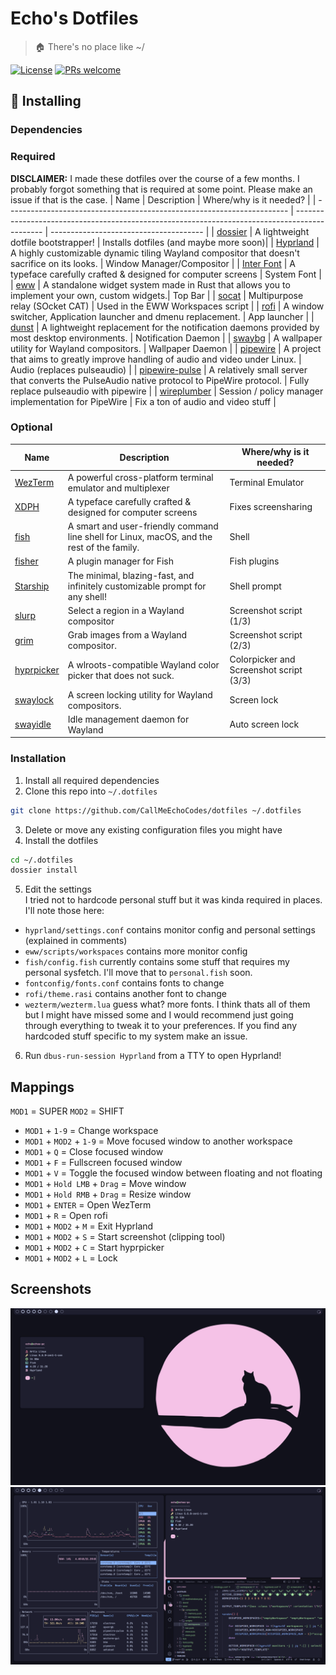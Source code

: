 # Echo's Dotfiles
> 🏠 There's no place like ~/

[![License](https://img.shields.io/github/license/CallMeEchoCodes/dotfiles)](https://github.com/CallMeEchoCodes/dotfiles/blob/master/LICENSE)
[![PRs welcome](https://img.shields.io/badge/PRs-welcome-ff69b4.svg)](https://github.com/CallMeEchoCodes/dotfiles/issues?q=is%3Aissue+is%3Aopen+label%3A%22help+wanted%22)

## 🔧 Installing
### Dependencies
### Required
**DISCLAIMER:** I made these dotfiles over the course of a few months. I probably forgot something that is required at some point. Please make an issue if that is the case.
| Name                                                                   | Description                                                                                   | Where/why is it needed?                |
| ---------------------------------------------------------------------- | --------------------------------------------------------------------------------------------- | -------------------------------------- |
| [dossier](https://github.com/CallMeEchoCodes/dossier)                  | A lightweight dotfile bootstrapper!                                                           | Installs dotfiles (and maybe more soon)|
| [Hyprland](https://github.com/hyprwm/Hyprland)                         | A highly customizable dynamic tiling Wayland compositor that doesn't sacrifice on its looks.  | Window Manager/Compositor              |
| [Inter Font](https://github.com/rsms/inter)                            | A typeface carefully crafted & designed for computer screens                                  | System Font                            |
| [eww](https://github.com/elkowar/eww)                                  | A standalone widget system made in Rust that allows you to implement your own, custom widgets.| Top Bar                                |
| [socat](http://www.dest-unreach.org/socat)                             | Multipurpose relay (SOcket CAT)                                                               | Used in the EWW Workspaces script      |
| [rofi](https://github.com/davatorium/rofi)                             | A window switcher, Application launcher and dmenu replacement.                                | App launcher                           |
| [dunst](https://dunst-project.org)                                     | A lightweight replacement for the notification daemons provided by most desktop environments. | Notification Daemon                    |
| [swaybg](https://github.com/swaywm/swaybg)                             | A wallpaper utility for Wayland compositors.                                                  | Wallpaper Daemon                       |
| [pipewire](https://pipewire.org)                                       | A project that aims to greatly improve handling of audio and video under Linux.               | Audio (replaces pulseaudio)            |
| [pipewire-pulse](https://pipewire.org)                                 | A relatively small server that converts the PulseAudio native protocol to PipeWire protocol.  | Fully replace pulseaudio with pipewire |
| [wireplumber](https://gitlab.freedesktop.org/pipewire/wireplumber)     | Session / policy manager implementation for PipeWire                                          | Fix a ton of audio and video stuff     |

### Optional
| Name                                                                   | Description                                                                                   | Where/why is it needed?                |
| ---------------------------------------------------------------------- | --------------------------------------------------------------------------------------------- | -------------------------------------- |
| [WezTerm](https://wezfurlong.org/wezterm/)                             | A powerful cross-platform terminal emulator and multiplexer                                   | Terminal Emulator                      |
| [XDPH](https://github.com/hyprwm/xdg-desktop-portal-hyprland)          | A typeface carefully crafted & designed for computer screens                                  | Fixes screensharing                    |
| [fish](https://fishshell.com/)                                         | A smart and user-friendly command line shell for Linux, macOS, and the rest of the family.    | Shell                                  |
| [fisher](https://github.com/jorgebucaran/fisher)                       | A plugin manager for Fish                                                                     | Fish plugins                           |
| [Starship](https://starship.rs)                                        | The minimal, blazing-fast, and infinitely customizable prompt for any shell!                  | Shell prompt                           |
| [slurp](https://github.com/emersion/slurp)                             | Select a region in a Wayland compositor                                                       | Screenshot script (1/3)                |
| [grim](https://sr.ht/~emersion/grim/)                                  | Grab images from a Wayland compositor.                                                        | Screenshot script (2/3)                |
| [hyprpicker](https://github.com/hyprwm/hyprpicker)                     | A wlroots-compatible Wayland color picker that does not suck.                                 | Colorpicker and Screenshot script (3/3)|
| [swaylock](https://github.com/swaywm/swaylock)                         | A screen locking utility for Wayland compositors.                                             | Screen lock                            |
| [swayidle](https://github.com/swaywm/swayidle)                         | Idle management daemon for Wayland                                                            | Auto screen lock                       |

### Installation
1. Install all required dependencies
2. Clone this repo into `~/.dotfiles`
```bash
git clone https://github.com/CallMeEchoCodes/dotfiles ~/.dotfiles
```
3. Delete or move any existing configuration files you might have
4. Install the dotfiles
```bash
cd ~/.dotfiles
dossier install
```
5. Edit the settings <br/>
I tried not to hardcode personal stuff but it was kinda required in places. I'll note those here:
* `hyprland/settings.conf` contains monitor config and personal settings (explained in comments)
* `eww/scripts/workspaces` contains more monitor config
* `fish/config.fish` currently contains some stuff that requires my personal sysfetch. I'll move that to `personal.fish` soon.
* `fontconfig/fonts.conf` contains fonts to change
* `rofi/theme.rasi` contains another font to change
* `wezterm/wezterm.lua` guess what? more fonts.
I think thats all of them but I might have missed some and I would recommend just going through everything to tweak it to your preferences. If you find any hardcoded stuff specific to my system make an issue.
6. Run `dbus-run-session Hyprland` from a TTY to open Hyprland!

## Mappings
`MOD1` = SUPER
`MOD2` = SHIFT

* `MOD1` + `1-9` = Change workspace
* `MOD1` + `MOD2` + `1-9` = Move focused window to another workspace
* `MOD1` + `Q` = Close focused window
* `MOD1` + `F` = Fullscreen focused window
* `MOD1` + `V` = Toggle the focused window between floating and not floating
* `MOD1` + `Hold LMB` + `Drag` = Move window
* `MOD1` + `Hold RMB` + `Drag` = Resize window
* `MOD1` + `ENTER` = Open WezTerm
* `MOD1` + `R` = Open rofi
* `MOD1` + `MOD2` + `M` = Exit Hyprland
* `MOD1` + `MOD2` + `S` = Start screenshot (clipping tool)
* `MOD1` + `MOD2` + `C` = Start hyprpicker
* `MOD1` + `MOD2` + `L` = Lock

## Screenshots
<img src="https://raw.githubusercontent.com/CallMeEchoCodes/dotfiles/main/assets/singlewindow.png" />
<img src="https://raw.githubusercontent.com/CallMeEchoCodes/dotfiles/main/assets/multiwindow.png" />
